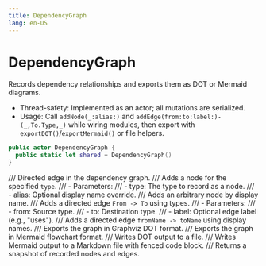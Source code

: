 ```yaml
---
title: DependencyGraph
lang: en-US
---
```


# DependencyGraph

Records dependency relationships and exports them as DOT or Mermaid diagrams.
- Thread-safety: Implemented as an actor; all mutations are serialized.
- Usage: Call ``addNode(_:alias:)`` and ``addEdge(from:to:label:)-(_,To.Type,_)`` while wiring modules,
  then export with ``exportDOT()``/``exportMermaid()`` or file helpers.

```swift
public actor DependencyGraph {
  public static let shared = DependencyGraph()
}
```

  /// Directed edge in the dependency graph.
  /// Adds a node for the specified `type`.
  /// - Parameters:
  ///   - type: The type to record as a node.
  ///   - alias: Optional display name override.
  /// Adds an arbitrary node by display name.
  /// Adds a directed edge `From -> To` using types.
  /// - Parameters:
  ///   - from: Source type.
  ///   - to: Destination type.
  ///   - label: Optional edge label (e.g., "uses").
  /// Adds a directed edge `fromName -> toName` using display names.
  /// Exports the graph in Graphviz DOT format.
  /// Exports the graph in Mermaid flowchart format.
  /// Writes DOT output to a file.
  /// Writes Mermaid output to a Markdown file with fenced code block.
  /// Returns a snapshot of recorded nodes and edges.
